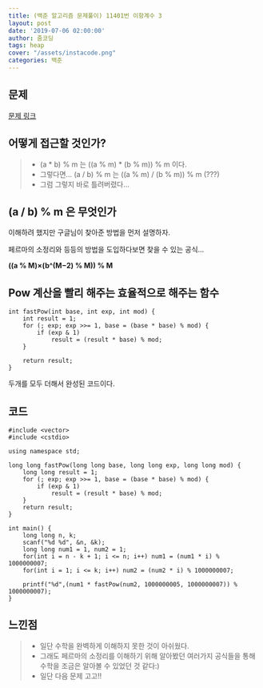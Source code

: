 ```yaml
---
title: (백준 알고리즘 문제풀이) 11401번 이항계수 3
layout: post
date: '2019-07-06 02:00:00'
author: 줌코딩
tags: heap
cover: "/assets/instacode.png"
categories: 백준
---
```


## 문제

[문제 링크](https://www.acmicpc.net/problem/11401)

## 어떻게 접근할 것인가?

>* (a * b) % m 는 ((a % m) * (b % m)) % m 이다.
>* 그렇다면... (a / b) % m 는 ((a % m) / (b % m)) % m (???)
>* 그럼 그렇지 바로 틀려버렸다...

## (a / b) % m 은 무엇인가

이해하려 했지만 구글님이 찾아준 방법을 먼저 설명하자.

페르마의 소정리와 등등의 방법을 도입하다보면 찾을 수 있는 공식...

**((a % M)×(b^(M−2) % M)) % M**

## Pow 계산을 빨리 해주는 효율적으로 해주는 함수

    int fastPow(int base, int exp, int mod) {
        int result = 1;
        for (; exp; exp >>= 1, base = (base * base) % mod) {
            if (exp & 1)
                result = (result * base) % mod;
        }

        return result;
    }

두개를 모두 더해서 완성된 코드이다.

## 코드

    #include <vector>
    #include <cstdio>

    using namespace std;

    long long fastPow(long long base, long long exp, long long mod) {
        long long result = 1;
        for (; exp; exp >>= 1, base = (base * base) % mod) {
            if (exp & 1)
                result = (result * base) % mod;
        }
        return result;
    }

    int main() {
        long long n, k;
        scanf("%d %d", &n, &k);
        long long num1 = 1, num2 = 1;
        for(int i = n - k + 1; i <= n; i++) num1 = (num1 * i) % 1000000007;
        for(int i = 1; i <= k; i++) num2 = (num2 * i) % 1000000007;

        printf("%d",(num1 * fastPow(num2, 1000000005, 1000000007)) % 1000000007);
    }

## 느낀점

>* 일단 수학을 완벽하게 이해하지 못한 것이 아쉬웠다.
>* 그래도 페르마의 소정리를 이해하기 위해 알아봤던 여러가지 공식들을 통해 수학을 조금은 알아볼 수 있었던 것 같다:)
>* 일단 다음 문제 고고!!